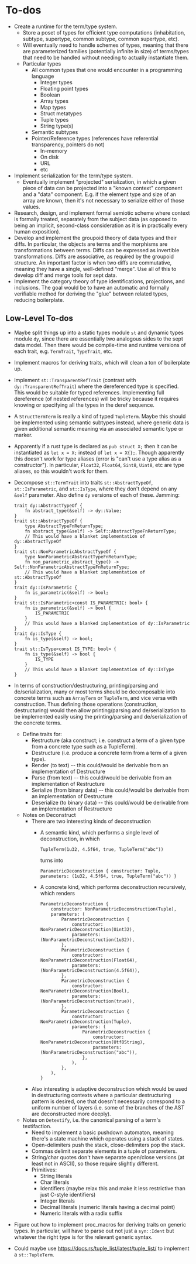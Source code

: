 # To-dos

-   Create a runtime for the term/type system.
    -   Store a poset of types for efficient type computations (inhabitation, subtype, supertype, common subtype,
        common supertype, etc).
    -   Will eventually need to handle schemes of types, meaning that there are parameterized families
        (potentially infinite in size) of terms/types that need to be handled without needing to actually
        instantiate them.
    -   Particular types
        -   All common types that one would encounter in a programming language
            -   Integer types
            -   Floating point types
            -   Boolean
            -   Array types
            -   Map types
            -   Struct metatypes
            -   Tuple types
            -   String type(s)
        -   Semantic subtypes
        -   Pointer/Reference types (references have referential transparency, pointers do not)
            -   In-memory
            -   On disk
            -   URL
            -   etc
-   Implement serialization for the term/type system.
    -   Eventually implement "projected" serialization, in which a given piece of data can be projected
        into a "known context" component and a "data" component.  E.g. if the element type and size of
        an array are known, then it's not necessary to serialize either of those values.
-   Research, design, and implement formal semiotic scheme where context is formally treated, separately
    from the subject data (as opposed to being an implicit, second-class consideration as it is in
    practically every human exposition).
-   Develop and implement the groupoid theory of data types and their diffs.  In particular, the objects are
    terms and the morphisms are transformations between terms.  Diffs can be expressed as invertible
    transformations.  Diffs are associative, as required by the groupoid structure.  An important factor
    is when two diffs are commutative, meaning they have a single, well-defined "merge".  Use all of this
    to develop diff and merge tools for sept data.
-   Implement the category theory of type identifications, projections, and inclusions.  The goal would be
    to have an automatic and formally verifiable method for deriving the "glue" between related types,
    reducing boilerplate.

## Low-Level To-dos

-   Maybe split things up into a static types module `st` and dynamic types module `dy`, since there are essentially
    two analogous sides to the sept data model.  Then there would be compile-time and runtime versions of each
    trait, e.g. `TermTrait`, `TypeTrait`, etc.
-   Implement macros for deriving traits, which will clean a ton of boilerplate up.
-   Implement `st::TransparentRefTrait` (contrast with `dy::TransparentRefTrait`) where the dereferenced type
    is specified.  This would be suitable for typed references.  Implementing full dereference (of nested
    references) will be tricky because it requires knowing or specifying all the types in the deref sequence.
-   A `StructTermTerm` is really a kind of typed `TupleTerm`.  Maybe this should be implemented using semantic
    subtypes instead, where generic data is given additional semantic meaning via an associated semantic type
    or marker.
-   Apparently if a rust type is declared as `pub struct X;` then it can be instantiated as `let x = X;` instead
    of `let x = X{};`.  Though apparently this doesn't work for type aliases (error is "can't use a type alias
    as a constructor").  In particular, `Float32`, `Float64`, `Sint8`, `Uint8`, etc are type aliases, so this
    wouldn't work for them.
-   Decompose `st::TermTrait` into traits `st::AbstractTypeOf`, `st::IsParametric`, and `st::IsType`, where
    they don't depend on any `&self` parameter.  Also define `dy` versions of each of these.  Jamming:

        trait dy::AbstractTypeOf {
            fn abstract_type(&self) -> dy::Value;
        }
        trait st::AbstractTypeOf {
            type AbstractTypeFnReturnType;
            fn abstract_type(&self) -> Self::AbstractTypeFnReturnType;
            // This would have a blanket implementation of dy::AbstractTypeOf
        }
        trait st::NonParametricAbstractTypeOf {
            type NonParametricAbstractTypeFnReturnType;
            fn non_parametric_abstract_type() -> Self::NonParametricAbstractTypeFnReturnType;
            // This would have a blanket implementation of st::AbstractTypeOf
        }
        trait dy::IsParametric {
            fn is_parametric(&self) -> bool;
        }
        trait st::IsParametric<const IS_PARAMETRIC: bool> {
            fn is_parametric(&self) -> bool {
                IS_PARAMETRIC
            }
            // This would have a blanked implementation of dy::IsParametric
        }
        trait dy::IsType {
            fn is_type(&self) -> bool;
        }
        trait st::IsType<const IS_TYPE: bool> {
            fn is_type(&self) -> bool {
                IS_TYPE
            }
            // This would have a blanket implementation of dy::IsType
        }

-   In terms of construction/destructuring, printing/parsing and de/serialization, many or most terms should be decomposable into concrete terms such as `ArrayTerm` or `TupleTerm`, and vice versa with construction.  Thus defining those operations (construction, destructuring) would then allow printing/parsing and de/serialization to be implemented easily using the printing/parsing and de/serialization of the concrete terms.
    -   Define traits for:
        -   Restructure (aka construct; i.e. construct a term of a given type from a concrete type such as a TupleTerm).
        -   Destructure (i.e. produce a concrete term from a term of a given type).
        -   Render (to text) -- this could/would be derivable from an implementation of Destructure
        -   Parse (from text) -- this could/would be derivable from an implementation of Restructure
        -   Serialize (from binary data) -- this could/would be derivable from an implementation of Destructure
        -   Deserialize (to binary data) -- this could/would be derivable from an implementation of Restructure
    -   Notes on Deconstruct
        -   There are two interesting kinds of deconstruction
            -   A semantic kind, which performs a single level of deconstruction, in which

                    TupleTerm(1u32, 4.5f64, true, TupleTerm("abc"))

                turns into

                    ParametricDeconstruction { constructor: Tuple, parameters: (1u32, 4.5f64, true, TupleTerm("abc")) }

            -   A concrete kind, which performs deconstruction recursively, which renders

                    ParametricDeconstruction {
                        constructor: NonParametricDeconstruction(Tuple),
                        parameters: (
                            ParametricDeconstruction {
                                constructor: NonParametricDeconstruction(Uint32),
                                parameters: (NonParametricDeconstruction(1u32)),
                            },
                            ParametricDeconstruction {
                                constructor: NonParametricDeconstruction(Float64),
                                parameters: (NonParametricDeconstruction(4.5f64)),
                            },
                            ParametricDeconstruction {
                                constructor: NonParametricDeconstruction(Bool),
                                parameters: (NonParametricDeconstruction(true)),
                            },
                            ParametricDeconstruction {
                                constructor: NonParametricDeconstruction(Tuple),
                                parameters: (
                                    ParametricDeconstruction {
                                        constructor: NonParametricDeconstruction(Utf8String),
                                        parameters: (NonParametricDeconstruction("abc")),
                                    },
                                ),
                            },
                        ),
                    }

        -   Also interesting is adaptive deconstruction which would be used in destructuring contexts where a particular destructuring pattern is desired, one that doesn't necessarily correspond to a uniform number of layers (i.e. some of the branches of the AST are deconstructed more deeply).
    -   Notes on `Detextify`, i.e. the canonical parsing of a term's textifaction.
        -   Need to implement a basic pushdown automaton, meaning there's a state machine which operates using a stack of states.
        -   Open-delimiters push the stack, close-delimiters pop the stack.
        -   Commas delimit separate elements in a tuple of parameters.
        -   String/char quotes don't have separate open/close versions (at least not in ASCII), so those require slightly different.
        -   Primitives:
            -   String literals
            -   Char literals
            -   Identifiers (maybe relax this and make it less restrictive than just C-style identifiers)
            -   Integer literals
            -   Decimal literals (numeric literals having a decimal point)
            -   Numeric literals with a radix suffix

-   Figure out how to implement proc_macros for deriving traits on generic types.  In particular, will have to parse out not just a `syn::Ident` but whatever the right type is for the relevant generic syntax.
-   Could maybe use https://docs.rs/tuple_list/latest/tuple_list/ to implement a `st::TupleTerm`.
